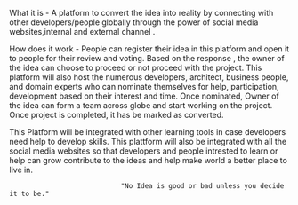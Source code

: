                                                 

What it is - A platform to convert the idea into reality by connecting with other developers/people globally through the power of social media websites,internal and external channel .

How does it work - People can register their idea in this platform and open it to people for their review and voting. Based on the response , the owner of the idea can choose to proceed or not proceed with the project. This platform will also host the numerous developers, architect, business people, and domain experts who can nominate themselves for help, participation, development based on their interest and time. Once nominated, Owner of the idea can form a team across globe and start working on the project.  Once project is completed, it has be marked as converted.

This Platform will be integrated with other learning tools in case developers need help to develop skills.
This plattform will also be  integrated with all the social media websites so that developers and people intrested to learn or help can grow contribute to the ideas and help make world a better place to live in.


                                "No Idea is good or bad unless you decide it to be."
